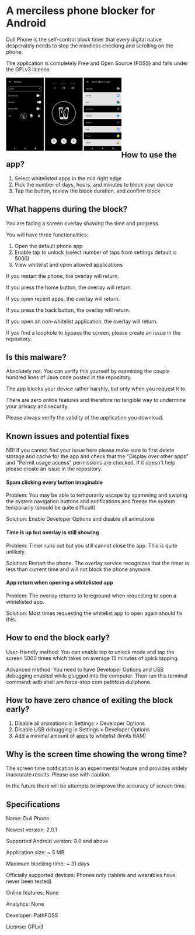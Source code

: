 # A merciless phone blocker for Android

Dull Phone is the self-control block timer that every digital native desperately needs to stop the mindless checking and scrolling on the phone.

The application is completely Free and Open Source (FOSS) and falls under the GPLv3 license.

<img align="left" height="200px" src="https://github.com/PathFOSS/README-Images/blob/main/DullPhone/collage.png"/>

<br/>
<br/>
<br/>
<br/>
<br/>
<br/>
<br/>
<br/>
<br/>
<br/>

## How to use the app?

1. Select whitelisted apps in the mid right edge
2. Pick the number of days, hours, and minutes to block your device
3. Tap the button, review the block duration, and confirm block

## What happens during the block?

You are facing a screen overlay showing the time and progress.

You will have three functionalities:

1. Open the default phone app
2. Enable tap to unlock (select number of taps from settings default is 5000)
3. View whitelist and open allowed applications

If you restart the phone, the overlay will return.

If you press the home button, the overlay will return.

If you open recent apps, the overlay will return.

If you press the back button, the overlay will return.

If you open an non-whitelist application, the overlay will return.

If you find a loophole to bypass the screen, please create an issue in the repository.

## Is this malware?

Absolutely not. You can verify this yourself by examining the couple hundred lines of Java code posted in the repository.

The app blocks your device rather harshly, but only when you request it to.

There are zero online features and therefore no tangible way to undermine your privacy and security.

Please always verify the validity of the application you download.

## Known issues and potential fixes

NB! If you cannot find your issue here please make sure to first delete storage and cache for the app and check that the "Display over other apps" and "Permit usage access" permissions are checked. If it doesn't help please create an issue in the repository.

#### Spam clicking every button imaginable

Problem: You may be able to temporarily escape by spamming and swiping the system navigation buttons and notifications and freeze the system temporarily (should be quite difficult)

Solution: Enable Developer Options and disable all animations

#### Time is up but overlay is still showing

Problem: Timer runs out but you still cannot close the app. This is quite unlikely.

Solution: Restart the phone. The overlay service recognizes that the timer is less than current time and will not block the phone anymore.

#### App return when opening a whitelisted app

Problem: The overlay returns to foreground when requesting to open a whitelisted app.

Solution: Most times requesting the whitelist app to open again should fix this.

## How to end the block early?

User-friendly method: You can enable tap to unlock mode and tap the screen 5000 times which takes on average 15 minutes of quick tapping.

Advanced method: You need to have Developer Options and USB debugging enabled while plugged into the computer. Then run this terminal command: adb shell am force-stop com.pathfoss.dullphone.

## How to have zero chance of exiting the block early?

1. Disable all animations in Settings > Developer Options
2. Disable USB debugging in Settings > Developer Options
3. Add a minimal amount of apps to whitelist (limits RAM)

## Why is the screen time showing the wrong time?

The screen time notification is an experimental feature and provides widely inaccurate results. Please use with caution.

In the future there will be attempts to improve the accuracy of screen time.

## Specifications

Name: Dull Phone

Newest version: 2.0.1

Supported Android version: 8.0 and above

Application size: ~ 5 MB

Maximum blocking time: ~ 31 days

Officially supported devices: Phones only (tablets and wearables have never been tested)

Online features: None

Analytics: None

Developer: PathFOSS

License: GPLv3
